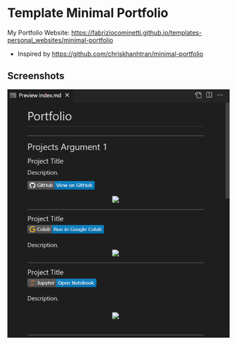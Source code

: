 # Template Minimal Portfolio

My Portfolio Website: https://fabriziocominetti.github.io/templates-personal_websites/minimal-portfolio

- Inspired by https://github.com/chriskhanhtran/minimal-portfolio

## Screenshots

![Homepage](images/homepage.png)
